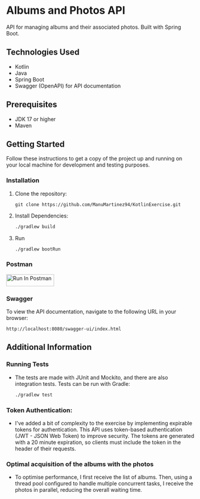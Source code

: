 # Albums and Photos API

API for managing albums and their associated photos. Built with Spring Boot.

## Technologies Used
- Kotlin
- Java
- Spring Boot
- Swagger (OpenAPI) for API documentation

## Prerequisites
- JDK 17 or higher
- Maven

## Getting Started
Follow these instructions to get a copy of the project up and running on your local machine for development and testing purposes.

### Installation
1. Clone the repository:
   ```
   git clone https://github.com/ManuMartinez94/KotlinExercise.git
   ```
2. Install Dependencies:
    ```bash
   ./gradlew build
3. Run
   ```bash
   ./gradlew bootRun

### Postman

[<img src="https://run.pstmn.io/button.svg" alt="Run In Postman" style="width: 128px; height: 32px;">](https://app.getpostman.com/run-collection/21551936-dd274cc9-cce6-4830-a3b7-daa42dd7c644?action=collection%2Ffork&source=rip_markdown&collection-url=entityId%3D21551936-dd274cc9-cce6-4830-a3b7-daa42dd7c644%26entityType%3Dcollection%26workspaceId%3Dd04e1323-4ba9-43c1-9107-3d7d892ecd7b)

### Swagger
To view the API documentation, navigate to the following URL in your browser:
```
http://localhost:8080/swagger-ui/index.html
```

## Additional Information
### Running Tests
- The tests are made with JUnit and Mockito, and there are also integration tests. Tests can be run with Gradle:

  ```bash
  ./gradlew test

### Token Authentication:
- I've added a bit of complexity to the exercise by implementing expirable tokens for authentication. This API uses token-based authentication (JWT - JSON Web Token) to improve security. The tokens are generated with a 20 minute expiration, so clients must include the token in the header of their requests. 

### Optimal acquisition of the albums with the photos
- To optimise performance, I first receive the list of albums. Then, using a thread pool configured to handle multiple concurrent tasks, I receive the photos in parallel, reducing the overall waiting time.

